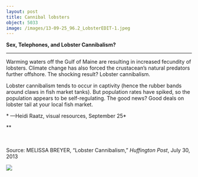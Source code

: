 ```yaml
---
layout: post
title: Cannibal lobsters
object: 5033
image: /images/13-09-25_96.2_LobsterEDIT-1.jpeg
---
```

**Sex, Telephones, and Lobster Cannibalism?**

****

Warming waters off the Gulf of Maine are resulting in increased fecundity of lobsters. Climate change has also forced the crustacean’s natural predators further offshore. The shocking result? Lobster cannibalism.

Lobster cannibalism tends to occur in captivity (hence the rubber bands around claws in fish market tanks). But population rates have spiked, so the population appears to be self-regulating. The good news? Good deals on lobster tail at your local fish market.

* —Heidi Raatz, visual resources, September 25*

**

 

Source: MELISSA BREYER, “Lobster Cannibalism,” *Huffington Post*, July 30, 2013 

![]({{siteurl.base}}/images/13-09-25_96.2_LobsterEDIT-1.jpeg)
